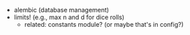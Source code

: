 * alembic (database management)
* limits! (e.g., max n and d for dice rolls)
  * related: constants module? (or maybe that's in config?)

